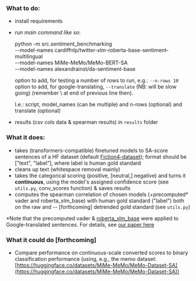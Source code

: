 ### What to do:

- install requirements
- *run main command like so*:

    python -m src.sentiment_benchmarking \
    --model-names cardiffnlp/twitter-xlm-roberta-base-sentiment-multilingual \
    --model-names MiMe-MeMo/MeMo-BERT-SA \
    --model-names alexandrainst/da-sentiment-base

    option to add, for testing a number of rows to run, e.g.: ```--n-rows 10``` 
    option to add, for google-translating, ```--translate``` (NB: will be slow going)
    (remember \ at end of previous line then). 
    
    I.e.: script, model_names (can be multiple) and n-rows (optional) and translate (optional)

- results (csv cols data & spearman results) in ```results``` folder

### What it does:
- takes (transformers-compatible) finetuned models to SA-score sentences of a HF dataset (default [Fiction4-dataset](https://huggingface.co/datasets/chcaa/fiction4sentiment)); format should be ["text", "label"], where label is human gold standard
- cleans up text (whitespace removal mainly)
- takes the categorical scoring (positive, [neutral,] negative) and turns it **continuous**, using the model's assigned confidence score (see ```utils.py```, conv_scores function) & saves results
- computes the spearman correlation of chosen models (+precomputed* vader and roberta_xlm_base) with human gold standard ("label") both on the raw and -- [forthcoming] detrended gold standard (see ```utils.py```)


*Note that the precomputed vader & [roberta_xlm_base](https://huggingface.co/cardiffnlp/twitter-xlm-roberta-base-sentiment) were applied to Google-translated sentences. For details, see [our paper here](https://aclanthology.org/2024.wassa-1.15.pdf)


### What it could do [forthcoming]
- Compare performance on continuous-scale converted scores to binary classification performance (using, e.g., the memo dataset: [https://huggingface.co/datasets/MiMe-MeMo/MeMo-Dataset-SA](https://huggingface.co/datasets/MiMe-MeMo/MeMo-Dataset-SA))
